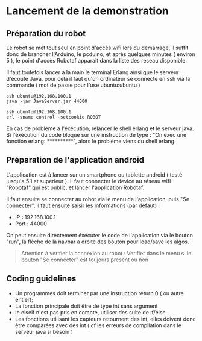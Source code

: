 # Lancement de la demonstration

## Préparation du robot

Le robot se met tout seul en point d'accès wifi lors du démarrage, il suffit donc de brancher l'Arduino, le pcduino, et après quelques minutes ( environ 5 ), le point d'accès Robotaf apparait dans la liste des reseau disponible.

Il faut toutefois lancer à la main le terminal Erlang ainsi que le serveur d'écoute Java, pour cela il faut qu'un ordinateur se connecte en ssh via la commande ( mot de passe pour l'use ubuntu:ubuntu )

```
ssh ubuntu@192.168.100.1
java -jar JavaServer.jar 44000
```

```
ssh ubuntu@192.168.100.1
erl -sname control -setcookie ROBOT
```

En cas de problème à l'éxécution, relancer le shell erlang et le serveur java.
Si l'éxécution du code bloque sur une instruction de type : "On exec une fonction erlang: **********", alors le problème viens du shell erlang.

## Préparation de l'application android

L'application est à lancer sur un smartphone ou tablette android ( testé jusqu'a 5.1 et supérieur ). Il faut connecter le device au réseau wifi "Robotaf" qui est public, et lancer l'application Robotaf.

Il faut ensuite se connecter au robot via le menu de l'application, puis "Se connecter", il faut ensuite saisir les informations (par defaut) :
* IP : 192.168.100.1
* Port : 44000

On peut ensuite directement éxécuter le code de l'application via le bouton "run", la flèche de la navbar à droite des bouton pour load/save les algos.

> Attention à verifier la connexion au robot : Verifier dans le menu si le bouton "Se connecter" est toujours present ou non

## Coding guidelines 

* Un programmes doit terminer par une instruction return 0 ( ou autre entier);
* La fonction principale doit être de type int sans argument
* le elseif n'est pas pris en compte, utiliser des suite de if/else
* Les fonctions utilisant les capteurs retournent des int, elles doivent donc être comparées avec des int ( cf les erreurs de compilation dans le serveur java si besoin )

